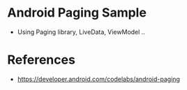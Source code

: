 # Android Paging Sample
 - Using Paging library, LiveData, ViewModel ..

# References
 - https://developer.android.com/codelabs/android-paging